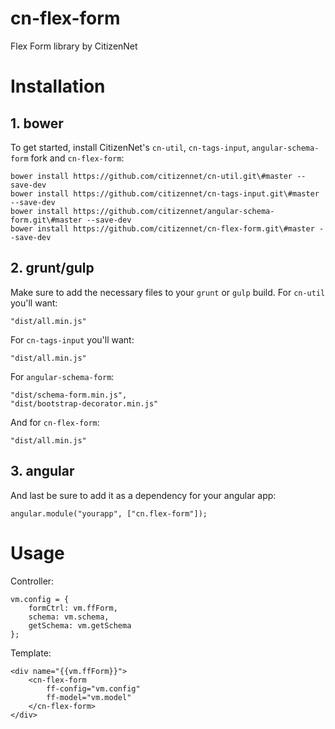 # cn-flex-form
Flex Form library by CitizenNet

# Installation

## 1. bower
To get started, install CitizenNet's `cn-util`, `cn-tags-input`, `angular-schema-form` fork
and `cn-flex-form`:

    bower install https://github.com/citizennet/cn-util.git\#master --save-dev
    bower install https://github.com/citizennet/cn-tags-input.git\#master --save-dev
    bower install https://github.com/citizennet/angular-schema-form.git\#master --save-dev
    bower install https://github.com/citizennet/cn-flex-form.git\#master --save-dev

## 2. grunt/gulp
Make sure to add the necessary files to your `grunt` or `gulp` build.
For `cn-util` you'll want:

    "dist/all.min.js"

For `cn-tags-input` you'll want:

    "dist/all.min.js"

For `angular-schema-form`:

    "dist/schema-form.min.js",
    "dist/bootstrap-decorator.min.js"


And for `cn-flex-form`:

    "dist/all.min.js"

## 3. angular
And last be sure to add it as a dependency for your angular app:

    angular.module("yourapp", ["cn.flex-form"]);

# Usage
Controller:

    vm.config = {
        formCtrl: vm.ffForm,
        schema: vm.schema,
        getSchema: vm.getSchema
    };

Template:

    <div name="{{vm.ffForm}}">
        <cn-flex-form
            ff-config="vm.config"
            ff-model="vm.model"
        </cn-flex-form>
    </div>
